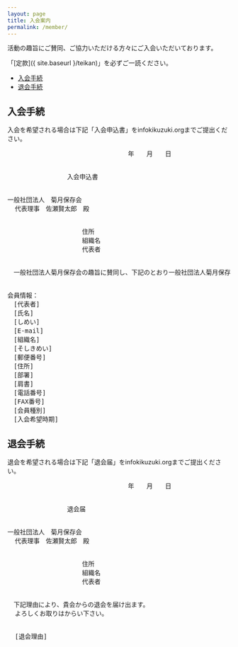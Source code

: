 ```yaml
---
layout: page
title: 入会案内
permalink: /member/
---
```


活動の趣旨にご賛同、ご協力いただける方々にご入会いただいております。

「[定款]({ site.baseurl }/teikan)」を必ずご一読ください。

* <a href="{{ site.baseurl }}{{ page.url }}#join">入会手続</a>
* <a href="{{ site.baseurl }}{{ page.url }}#leave">退会手続</a>

<a name="join">入会手続</a>
---

入会を希望される場合は下記「入会申込書」をinfo<i class="fa fa-at" aria-hidden="true"></i>kikuzuki.orgまでご提出ください。

<pre>
						　　　　　年　　月　　日


				入会申込書


一般社団法人　菊月保存会
  代表理事　佐瀬賢太郎　殿


					住所
					組織名
					代表者


　一般社団法人菊月保存会の趣旨に賛同し、下記のとおり一般社団法人菊月保存会への入会を申し込みます。


会員情報：
　[代表者]		
　[氏名]
　[しめい]
　[E-mail]
　[組織名]
　[そしきめい]
　[郵便番号]
　[住所]
　[部署]
　[肩書]
　[電話番号]
　[FAX番号]
　[会員種別]              
　[入会希望時期]			
</pre>

<a name="leave">退会手続</a>
---

退会を希望される場合は下記「退会届」をinfo<i class="fa fa-at" aria-hidden="true"></i>kikuzuki.orgまでご提出ください。

<pre>
						　　　　　年　　月　　日


				退会届


一般社団法人　菊月保存会
  代表理事　佐瀬賢太郎　殿


					住所
					組織名
					代表者


　下記理由により、貴会からの退会を届け出ます。
  よろしくお取りはからい下さい。


  [退会理由]

            
</pre>
